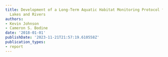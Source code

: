 ```yaml
---
title: Development of a Long-Term Aquatic Habitat Monitoring Protocol for Florida
  Lakes and Rivers
authors:
- Kevin Johnson
- Cameron S. Bodine
date: '2018-01-01'
publishDate: '2023-11-21T21:57:19.610558Z'
publication_types:
- report
---
```

